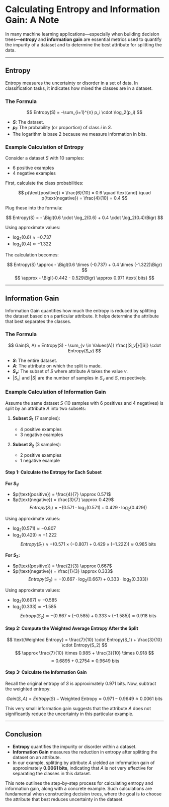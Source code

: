 # Calculating Entropy and Information Gain: A Note

In many machine learning applications—especially when building decision trees—**entropy** and **information gain** are essential metrics used to quantify the impurity of a dataset and to determine the best attribute for splitting the data.

---

## Entropy

Entropy measures the uncertainty or disorder in a set of data. In classification tasks, it indicates how mixed the classes are in a dataset.

### The Formula

$$
Entropy(S) = -\sum_{i=1}^{n} p_i \cdot \log_2(p_i)
$$

- **$S$**: The dataset.
- **$p_i$**: The probability (or proportion) of class $i$ in $S$.
- The logarithm is base 2 because we measure information in bits.

### Example Calculation of Entropy

Consider a dataset $S$ with 10 samples:
- 6 positive examples
- 4 negative examples

First, calculate the class probabilities:

$$
p(\text{positive}) = \frac{6}{10} = 0.6 \quad \text{and} \quad p(\text{negative}) = \frac{4}{10} = 0.4
$$

Plug these into the formula:

$$
Entropy(S) = - \Bigl(0.6 \cdot \log_2(0.6) + 0.4 \cdot \log_2(0.4)\Bigr)
$$

Using approximate values:
- $\log_2(0.6) \approx -0.737$
- $\log_2(0.4) \approx -1.322$

The calculation becomes:

$$
Entropy(S) \approx - \Bigl(0.6 \times (-0.737) + 0.4 \times (-1.322)\Bigr)
$$
$$
\approx - \Bigl(-0.442 - 0.529\Bigr) \approx 0.971 \text{ bits}
$$

---

## Information Gain

Information Gain quantifies how much the entropy is reduced by splitting the dataset based on a particular attribute. It helps determine the attribute that best separates the classes.

### The Formula

$$
Gain(S, A) = Entropy(S) - \sum_{v \in Values(A)} \frac{|S_v|}{|S|} \cdot Entropy(S_v)
$$

- **$S$**: The entire dataset.
- **$A$**: The attribute on which the split is made.
- **$S_v$**: The subset of $S$ where attribute $A$ takes the value $v$.
- $|S_v|$ and $|S|$ are the number of samples in $S_v$ and $S$, respectively.

### Example Calculation of Information Gain

Assume the same dataset $S$ (10 samples with 6 positives and 4 negatives) is split by an attribute $A$ into two subsets:

1. **Subset $S_1$** (7 samples):
   - 4 positive examples
   - 3 negative examples

2. **Subset $S_2$** (3 samples):
   - 2 positive examples
   - 1 negative example

#### Step 1: Calculate the Entropy for Each Subset

**For $S_1$:**

- $p(\text{positive}) = \frac{4}{7} \approx 0.571$
- $p(\text{negative}) = \frac{3}{7} \approx 0.429$
$$
Entropy(S_1) = -\left(0.571 \cdot \log_2(0.571) + 0.429 \cdot \log_2(0.429)\right)
$$

Using approximate values:
- $\log_2(0.571) \approx -0.807$
- $\log_2(0.429) \approx -1.222$
$$
Entropy(S_1) \approx -\left(0.571 \times (-0.807) + 0.429 \times (-1.222)\right) \approx 0.985 \text{ bits}
$$

**For $S_2$:**

- $p(\text{positive}) = \frac{2}{3} \approx 0.667$
- $p(\text{negative}) = \frac{1}{3} \approx 0.333$
$$
Entropy(S_2) = -\left(0.667 \cdot \log_2(0.667) + 0.333 \cdot \log_2(0.333)\right)
$$

Using approximate values:
- $\log_2(0.667) \approx -0.585$
- $\log_2(0.333) \approx -1.585$
$$
Entropy(S_2) \approx -\left(0.667 \times (-0.585) + 0.333 \times (-1.585)\right) \approx 0.918 \text{ bits}
$$

#### Step 2: Compute the Weighted Average Entropy After the Split

$$
\text{Weighted Entropy} = \frac{7}{10} \cdot Entropy(S_1) + \frac{3}{10} \cdot Entropy(S_2)
$$
$$
\approx \frac{7}{10} \times 0.985 + \frac{3}{10} \times 0.918
$$
$$
\approx 0.6895 + 0.2754 = 0.9649 \text{ bits}
$$

#### Step 3: Calculate the Information Gain

Recall the original entropy of $S$ is approximately 0.971 bits. Now, subtract the weighted entropy:

$$
Gain(S, A) = Entropy(S) - \text{Weighted Entropy} \approx 0.971 - 0.9649 \approx 0.0061 \text{ bits}
$$

This very small information gain suggests that the attribute $A$ does not significantly reduce the uncertainty in this particular example.

---

## Conclusion

- **Entropy** quantifies the impurity or disorder within a dataset.
- **Information Gain** measures the reduction in entropy after splitting the dataset on an attribute.
- In our example, splitting by attribute $A$ yielded an information gain of approximately **0.0061 bits**, indicating that $A$ is not very effective for separating the classes in this dataset.

This note outlines the step-by-step process for calculating entropy and information gain, along with a concrete example. Such calculations are fundamental when constructing decision trees, where the goal is to choose the attribute that best reduces uncertainty in the dataset.
